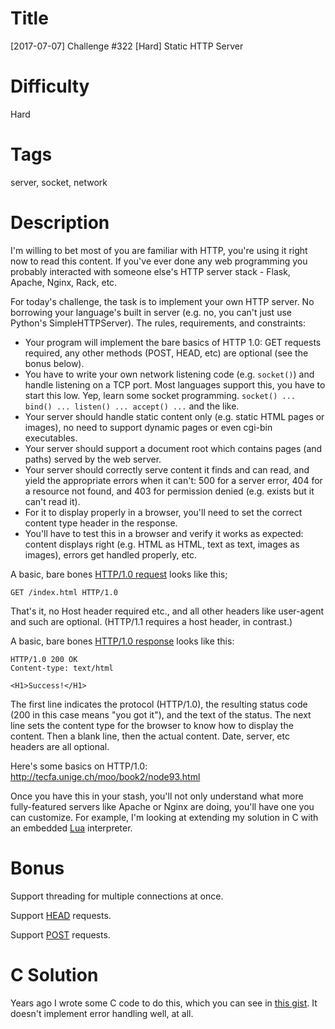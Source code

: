# Title

[2017-07-07] Challenge #322 [Hard] Static HTTP Server

# Difficulty

Hard

# Tags

server, socket, network

# Description

I'm willing to bet most of you are familiar with HTTP, you're using it right now to read this content. If you've ever done any web programming you probably interacted with someone else's HTTP server stack - Flask, Apache, Nginx, Rack, etc. 

For today's challenge, the task is to implement your own HTTP server. No borrowing your language's built in server (e.g. no, you can't just use Python's SimpleHTTPServer). The rules, requirements, and constraints:

- Your program will implement the bare basics of HTTP 1.0: GET requests required, any other methods (POST, HEAD, etc) are optional (see the bonus below). 
- You have to write your own network listening code (e.g. `socket()`) and handle listening on a TCP port. Most languages support this, you have to start this low. Yep, learn some socket programming. `socket() ... bind() ... listen() ... accept() ...` and the like. 
- Your server should handle static content only (e.g. static HTML pages or images), no need to support dynamic pages or even cgi-bin executables. 
- Your server should support a document root which contains pages (and paths) served by the web server.
- Your server should correctly serve content it finds and can read, and yield the appropriate errors when it can't: 500 for a server error, 404 for a resource not found, and 403 for permission denied (e.g. exists but it can't read it). 
- For it to display properly in a browser, you'll need to set the correct content type header in the response. 
- You'll have to test this in a browser and verify it works as expected: content displays right (e.g. HTML as HTML, text as text, images as images), errors get handled properly, etc. 

A basic, bare bones [HTTP/1.0 request](https://www.w3.org/Protocols/HTTP/1.0/spec.html#Request) looks like this;

	GET /index.html HTTP/1.0

That's it, no Host header required etc., and all other headers like user-agent and such are optional. (HTTP/1.1 requires a host header, in contrast.)

A basic, bare bones [HTTP/1.0 response](https://www.w3.org/Protocols/HTTP/1.0/spec.html#Response) looks like this:

	HTTP/1.0 200 OK
	Content-type: text/html
	
	<H1>Success!</H1>

The first line indicates the protocol (HTTP/1.0), the resulting status code (200 in this case means "you got it"), and the text of the status. The next line sets the content type for the browser to know how to display the content. Then a blank line, then the actual content. Date, server, etc headers are all optional. 

Here's some basics on HTTP/1.0: http://tecfa.unige.ch/moo/book2/node93.html

Once you have this in your stash, you'll not only understand what more fully-featured servers like Apache or Nginx are doing, you'll have one you can customize. For example, I'm looking at extending my solution in C with an embedded [Lua](https://www.lua.org/) interpreter. 

# Bonus

Support threading for multiple connections at once. 

Support [HEAD](https://www.w3.org/Protocols/HTTP/1.0/spec.html#HEAD) requests.

Support [POST](https://www.w3.org/Protocols/HTTP/1.0/spec.html#POST) requests. 

# C Solution

Years ago I wrote some C code to do this, which you can see in [this gist](https://gist.github.com/paralax/6f57e457b5edd7b11aae2988ae8564a0). It doesn't implement error handling well, at all. 
